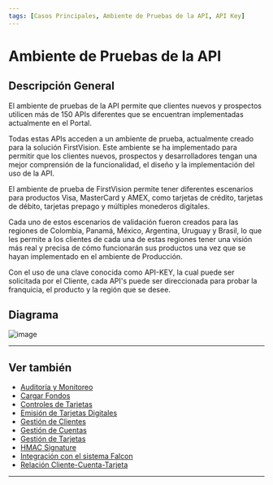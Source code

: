 ```yaml
---
tags: [Casos Principales, Ambiente de Pruebas de la API, API Key]
---
```


# Ambiente de Pruebas de la API

## Descripción General

El ambiente de pruebas de la API permite que clientes nuevos y prospectos utilicen más de 150 APIs diferentes que se encuentran implementadas actualmente en el Portal.

Todas estas APIs acceden a un ambiente de prueba, actualmente creado para la solución FirstVision. Este ambiente se ha implementado para permitir que los clientes nuevos, prospectos y desarrolladores tengan una mejor comprensión de la funcionalidad, el diseño y la implementación del uso de la API.

El ambiente de prueba de FirstVision permite tener diferentes escenarios para productos Visa, MasterCard y AMEX, como tarjetas de crédito, tarjetas de débito, tarjetas prepago y múltiples monederos digitales.

Cada uno de estos escenarios de validación fueron creados para las regiones de Colombia, Panamá, México, Argentina, Uruguay y Brasil, lo que les permite a los clientes de cada una de estas regiones tener una visión más real y precisa de cómo funcionarán sus productos una vez que se hayan implementado en el ambiente de Producción.

Con el uso de una clave conocida como API-KEY, la cual puede ser solicitada por el Cliente, cada API's puede ser direccionada para probar la franquicia, el producto y la región que se desee.

## Diagrama

![image](https://user-images.githubusercontent.com/111396588/223832470-d7a8406b-b39b-45e3-ae5c-3afb434e98e8.png)

---

## Ver también

- [Auditoría y Monitoreo](?path=docs/spanish/casos-principales/auditoria.md)
- [Cargar Fondos](?path=docs/spanish/casos-principales/cargas.md.md)
- [Controles de Tarjetas](?path=docs/spanish/casos-principales/controles-tarjeta.md)
- [Emisión de Tarjetas Digitales](?path=docs/spanish/casos-principales/emision-tarjetas.md)
- [Gestión de Clientes](?path=docs/spanish/casos-principales/gestion-clientes.md)
- [Gestión de Cuentas](?path=docs/spanish/casos-principales/gestion-cuentas.md)
- [Gestión de Tarjetas](?path=docs/spanish/casos-principales/gestion-tarjetas.md)
- [HMAC Signature](?path=docs/spanish/casos-principales/hmac.md)
- [Integración con el sistema Falcon](?path=docs/spanish/casos-principales/integracion-falcon.md)
- [Relación Cliente-Cuenta-Tarjeta](?path=docs/spanish/casos-principales/relacion.md)

---
